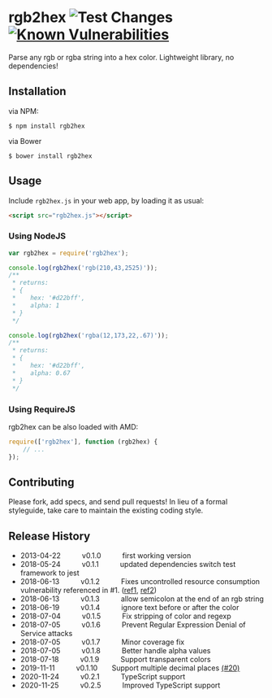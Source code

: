 rgb2hex ![Test Changes](https://github.com/christian-bromann/rgb2hex/workflows/Test%20Changes/badge.svg) [![Known Vulnerabilities](https://snyk.io/test/github/christian-bromann/rgb2hex/badge.svg?targetFile=package.json)](https://snyk.io/test/github/christian-bromann/rgb2hex?targetFile=package.json)
=======

Parse any rgb or rgba string into a hex color. Lightweight library, no dependencies!

## Installation

via NPM:
```
$ npm install rgb2hex
```

via Bower
```
$ bower install rgb2hex
```

## Usage

Include `rgb2hex.js` in your web app, by loading it as usual:

```html
<script src="rgb2hex.js"></script>
```

### Using NodeJS

```js
var rgb2hex = require('rgb2hex');

console.log(rgb2hex('rgb(210,43,2525)'));
/**
 * returns:
 * {
 *    hex: '#d22bff',
 *    alpha: 1
 * }
 */

console.log(rgb2hex('rgba(12,173,22,.67)'));
/**
 * returns:
 * {
 *    hex: '#d22bff',
 *    alpha: 0.67
 * }
 */
```

### Using RequireJS

rgb2hex can be also loaded with AMD:

```js
require(['rgb2hex'], function (rgb2hex) {
    // ...
});
```

## Contributing
Please fork, add specs, and send pull requests! In lieu of a formal styleguide, take care to
maintain the existing coding style.

## Release History
* 2013-04-22   v0.1.0   first working version
* 2018-05-24   v0.1.1   updated dependencies switch test framework to jest
* 2018-06-13   v0.1.2   Fixes uncontrolled resource consumption vulnerability referenced in #1. ([ref1](https://nodesecurity.io/advisories/647), [ref2](https://snyk.io/vuln/npm:rgb2hex:20180429))
* 2018-06-13   v0.1.3   allow semicolon at the end of an rgb string
* 2018-06-19   v0.1.4   ignore text before or after the color
* 2018-07-04   v0.1.5   Fix stripping of color and regexp
* 2018-07-05   v0.1.6   Prevent Regular Expression Denial of Service attacks
* 2018-07-05   v0.1.7   Minor coverage fix
* 2018-07-05   v0.1.8   Better handle alpha values
* 2018-07-18   v0.1.9   Support transparent colors
* 2019-11-11   v0.1.10  Support multiple decimal places [(#20)](https://github.com/christian-bromann/rgb2hex/pull/20)
* 2020-11-24   v0.2.1   TypeScript support
* 2020-11-25   v0.2.5   Improved TypeScript support